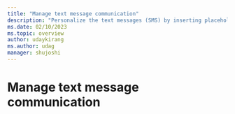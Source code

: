 ```yaml
---
title: "Manage text message communication"
description: "Personalize the text messages (SMS) by inserting placeholders in your template for the specific information that will be different for each recipient."
ms.date: 02/10/2023
ms.topic: overview
author: udaykirang
ms.author: udag
manager: shujoshi
---
```


# Manage text message communication











